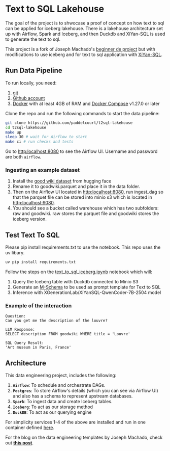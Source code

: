 # Text to SQL Lakehouse

The goal of the project is to shwocase a proof of concept on how text to sql can be applied for iceberg lakehouse. There is a lakehouse architecture set up with Airflow, Spark and Iceberg, and then Duckdb and XiYan-SQL is used to generate the text to sql.

This project is a fork of Joseph Machado's [beginner de project](https://github.com/josephmachado/beginner_de_project)
but with modifications to use iceberg and for text to sql application with [XiYan-SQL](https://github.com/XGenerationLab/XiYan-SQL).



## Run Data Pipeline


To run locally, you need:

1. [git](https://git-scm.com/book/en/v2/Getting-Started-Installing-Git)
2. [Github account](https://github.com/)
3. [Docker](https://docs.docker.com/engine/install/) with at least 4GB of RAM and [Docker Compose](https://docs.docker.com/compose/install/) v1.27.0 or later

Clone the repo and run the following commands to start the data pipeline:

```bash
git clone https://github.com/paddelcourt/t2sql-lakehouse
cd t2sql-lakehouse
make up
sleep 30 # wait for Airflow to start
make ci # run checks and tests
```

Go to [http:localhost:8080](http:localhost:8080) to see the Airflow UI. Username and password are both `airflow`.

### Ingesting an example dataset

1. Install the [good wiki dataset](https://huggingface.co/datasets/euirim/goodwiki) from hugging face
2. Rename it to goodwiki.parquet and place it in the data folder. 
3. Then on the Airflow UI located in [http:localhost:8080](http:localhost:8080), run ingest_dag so that the parquet file can be stored into minio s3 which is located in [http:localhost:9080](http:localhost:9080).
4. You should see a bucket called warehouse which has two subfolders: raw and goodwiki. raw stores the parquet file and goodwiki stores the iceberg version.


## Test Text To SQL 

Please pip install requirements.txt to use the notebook. This repo uses the uv libary.
```bash
uv pip install requirements.txt
```

Follow the steps on the [text_to_sql_iceberg.ipynb](https://github.com/paddelcourt/t2sql-lakehouse/blob/master/t2sql/text_to_sql_iceberg.ipynb) notebook which will:
1. Query the Iceberg table with Duckdb connected to Minio S3
2. Generate an [M-Schema](https://github.com/XGenerationLab/M-Schema) to be used as prompt template for Text to SQL 
3. Inference with XGenerationLab/XiYanSQL-QwenCoder-7B-2504 model



### Example of the interaction

```
Question: 
Can you get me the description of the louvre?

LLM Response: 
SELECT description FROM goodwiki WHERE title = 'Louvre'

SQL Query Result:
'Art museum in Paris, France'

```
## Architecture

This data engineering project, includes the following:

1. **`Airflow`**: To schedule and orchestrate DAGs.
2. **`Postgres`**: To store Airflow's details (which you can see via Airflow UI) and also has a schema to represent upstream databases.
3. **`Spark`**: To ingest data and create Iceberg tables.
4. **`Iceberg`**: To act as our storage method
5. **`DuckDB`**: To act as our querying engine

For simplicity services 1-4 of the above are installed and run in one container defined [here](./containers/airflow/Dockerfile).





For the blog on the data engineering templates by Joseph Machado, check out **[this post](https://www.startdataengineering.com/post/data-engineering-projects-with-free-template/)**.